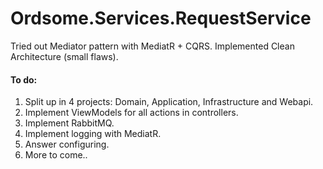 # Ordsome.Services.RequestService

Tried out Mediator pattern with MediatR + CQRS. Implemented Clean Architecture (small flaws).

#### To do: 
1. Split up in 4 projects: Domain, Application, Infrastructure and Webapi.
2. Implement ViewModels for all actions in controllers.
3. Implement RabbitMQ.
4. Implement logging with MediatR.
5. Answer configuring.
6. More to come..
